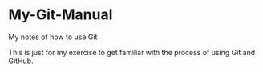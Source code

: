 # My-Git-Manual
My notes of how to use Git

This is just for my exercise to get familiar with the process of using Git and GitHub.
